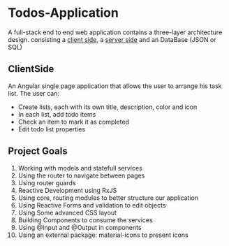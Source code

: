 # Todos-Application
A full-stack end to end web application contains a three-layer architecture design.
consisting a [client side](https://github.com/itay-adi/Todos-Application-ClientSide), a [server side](https://github.com/itay-adi/Todos-Application-ServerSide) and an DataBase (JSON or SQL)

## ClientSide
An Angular single page application that allows the user to arrange his task list. The user can:
 * Create lists, each with its own title, description, color and icon
 * In each list, add todo items
 * Check an item to mark it as completed
 * Edit todo list properties

## Project Goals
1. Working with models and statefull services
2. Using the router to navigate between pages
3. Using router guards
4. Reactive Development using RxJS
5. Using core, routing modules to better structure our application
6. Using Reactive Forms and validation to edit objects
7. Using Some advanced CSS layout
8. Building Components to consume the services
9. Using @Input and @Output in components
10. Using an external package: material-icons to present icons
